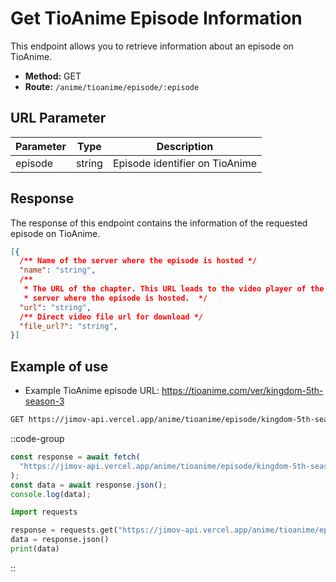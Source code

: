 # Get TioAnime Episode Information

This endpoint allows you to retrieve information about an episode on TioAnime.

- **Method:** GET
- **Route:** `/anime/tioanime/episode/:episode`

## URL Parameter

| Parameter | Type    | Description                    |
| --------- | ------- | ------------------------------ |
| episode   | string  | Episode identifier on TioAnime |

## Response

The response of this endpoint contains the information of the requested episode on TioAnime.

```json
[{
  /** Name of the server where the episode is hosted */
  "name": "string",
  /**
   * The URL of the chapter. This URL leads to the video player of the
   * server where the episode is hosted.  */
  "url": "string",
  /** Direct video file url for download */
  "file_url?": "string",
}]
```

## Example of use

- Example TioAnime episode URL: https://tioanime.com/ver/kingdom-5th-season-3

```bash
GET https://jimov-api.vercel.app/anime/tioanime/episode/kingdom-5th-season-3
```

::code-group

```javascript [JavaScript]
const response = await fetch(
  "https://jimov-api.vercel.app/anime/tioanime/episode/kingdom-5th-season-3"
);
const data = await response.json();
console.log(data);
```

```python [Python]
import requests

response = requests.get("https://jimov-api.vercel.app/anime/tioanime/episode/kingdom-5th-season-3")
data = response.json()
print(data)
```

::
